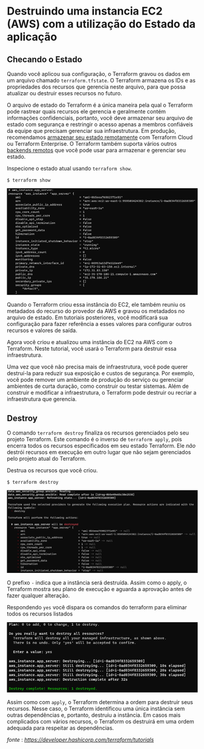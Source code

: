 Destruindo uma instancia EC2 (AWS) com a utilização do Estado da aplicação
==========================================================================================================================================

Checando o Estado
--------------------

Quando você aplicou sua configuração, o Terraform gravou os dados em um arquivo chamado `terraform.tfstate`. O Terraform armazena os IDs e as propriedades dos recursos que gerencia neste arquivo, para que possa atualizar ou destruir esses recursos no futuro.

O arquivo de estado do Terraform é a única maneira pela qual o Terraform pode rastrear quais recursos ele gerencia e geralmente contém informações confidenciais, portanto, você deve armazenar seu arquivo de estado com segurança e restringir o acesso apenas a membros confiáveis da equipe que precisam gerenciar sua infraestrutura. Em produção, recomendamos [armazenar seu estado remotamente](https://developer.hashicorp.com/terraform/tutorials/cloud/cloud-migrate) com Terraform Cloud ou Terraform Enterprise. O Terraform também suporta vários outros [backends remotos](https://developer.hashicorp.com/terraform/language/settings/backends/configuration) que você pode usar para armazenar e gerenciar seu estado.

Inspecione o estado atual usando `terraform show`.

    $ terraform show

![Captura de tela do prompt de show.](images/terraform-03-01.png)

Quando o Terraform criou essa instância do EC2, ele também reuniu os metadados do recurso do provedor da AWS e gravou os metadados no arquivo de estado. Em tutoriais posteriores, você modificará sua configuração para fazer referência a esses valores para configurar outros recursos e valores de saída.

Agora você criou e atualizou uma instância do EC2 na AWS com o Terraform. Neste tutorial, você usará o Terraform para destruir essa infraestrutura.

Uma vez que você não precisa mais de infraestrutura, você pode querer destruí-la para reduzir sua exposição e custos de segurança. Por exemplo, você pode remover um ambiente de produção do serviço ou gerenciar ambientes de curta duração, como construir ou testar sistemas. Além de construir e modificar a infraestrutura, o Terraform pode destruir ou recriar a infraestrutura que gerencia.

Destroy
--------

O comando `terraform destroy` finaliza os recursos gerenciados pelo seu projeto Terraform. Este comando é o inverso de `terraform apply`, pois encerra todos os recursos especificados em seu estado Terraform. Ele _não_ destrói recursos em execução em outro lugar que não sejam gerenciados pelo projeto atual do Terraform.

Destrua os recursos que você criou.

    $ terraform destroy

![Captura de tela do prompt de destroy.](images/terraform-03-02.png)

O prefixo `-` indica que a instância será destruída. Assim como o apply, o Terraform mostra seu plano de execução e aguarda a aprovação antes de fazer qualquer alteração.

Respondendo `yes` você dispara os comandos do terraform para eliminar todos os recursos listados

![Captura de tela do prompt de destroy.](images/terraform-03-03.png)

Assim como com `apply`, o Terraform determina a ordem para destruir seus recursos. Nesse caso, o Terraform identificou uma única instância sem outras dependências e, portanto, destruiu a instância. Em casos mais complicados com vários recursos, o Terraform os destruirá em uma ordem adequada para respeitar as dependências.

_fonte_ : _https://developer.hashicorp.com/terraform/tutorials_